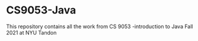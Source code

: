 # CS9053-Java
This repository contains all the work from CS 9053 -introduction to Java Fall 2021 at NYU Tandon
